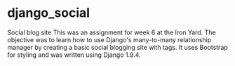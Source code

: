 # django_social
Social blog site
 This was an assignment for week 6 at the Iron Yard. The objective was to learn how to use Django's many-to-many relationship manager by creating a basic social blogging site with tags. It uses Bootstrap for styling and was written using Django 1.9.4.
